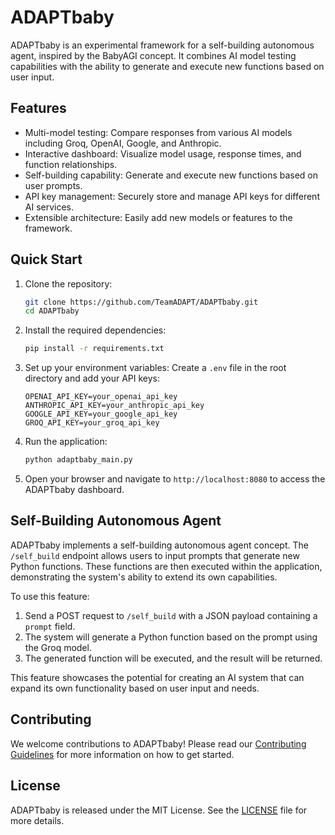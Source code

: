 # ADAPTbaby

ADAPTbaby is an experimental framework for a self-building autonomous agent, inspired by the BabyAGI concept. It combines AI model testing capabilities with the ability to generate and execute new functions based on user input.

## Features

- Multi-model testing: Compare responses from various AI models including Groq, OpenAI, Google, and Anthropic.
- Interactive dashboard: Visualize model usage, response times, and function relationships.
- Self-building capability: Generate and execute new functions based on user prompts.
- API key management: Securely store and manage API keys for different AI services.
- Extensible architecture: Easily add new models or features to the framework.

## Quick Start

1. Clone the repository:
   ```bash
   git clone https://github.com/TeamADAPT/ADAPTbaby.git
   cd ADAPTbaby
   ```

2. Install the required dependencies:
   ```bash
   pip install -r requirements.txt
   ```

3. Set up your environment variables:
   Create a `.env` file in the root directory and add your API keys:
   ```
   OPENAI_API_KEY=your_openai_api_key
   ANTHROPIC_API_KEY=your_anthropic_api_key
   GOOGLE_API_KEY=your_google_api_key
   GROQ_API_KEY=your_groq_api_key
   ```

4. Run the application:
   ```bash
   python adaptbaby_main.py
   ```

5. Open your browser and navigate to `http://localhost:8080` to access the ADAPTbaby dashboard.

## Self-Building Autonomous Agent

ADAPTbaby implements a self-building autonomous agent concept. The `/self_build` endpoint allows users to input prompts that generate new Python functions. These functions are then executed within the application, demonstrating the system's ability to extend its own capabilities.

To use this feature:

1. Send a POST request to `/self_build` with a JSON payload containing a `prompt` field.
2. The system will generate a Python function based on the prompt using the Groq model.
3. The generated function will be executed, and the result will be returned.

This feature showcases the potential for creating an AI system that can expand its own functionality based on user input and needs.

## Contributing

We welcome contributions to ADAPTbaby! Please read our [Contributing Guidelines](CONTRIBUTING.md) for more information on how to get started.

## License

ADAPTbaby is released under the MIT License. See the [LICENSE](LICENSE) file for more details.
